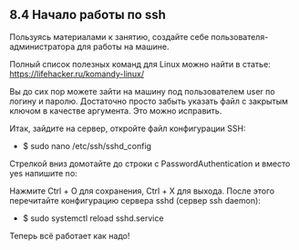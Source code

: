 ## 8.4 Начало работы по ssh

Пользуясь материалами к занятию, создайте себе пользователя-администратора для работы на машине.

Полный список полезных команд для Linux можно найти в статье:
https://lifehacker.ru/komandy-linux/




Вы до сих пор можете зайти на машину под пользователем user по логину и паролю. Достаточно просто забыть указать файл с закрытым ключом в качестве аргумента. Это можно исправить.

Итак, зайдите на сервер, откройте файл конфигурации SSH:
* $ sudo nano /etc/ssh/sshd_config

Стрелкой вниз домотайте до строки с PasswordAuthentication и вместо yes напишите no:

Нажмите Ctrl + O для сохранения, Ctrl + X для выхода.
После этого перечитайте конфигурацию сервера sshd (сервер ssh daemon):

* $ sudo systemctl reload sshd.service

Теперь всё работает как надо!